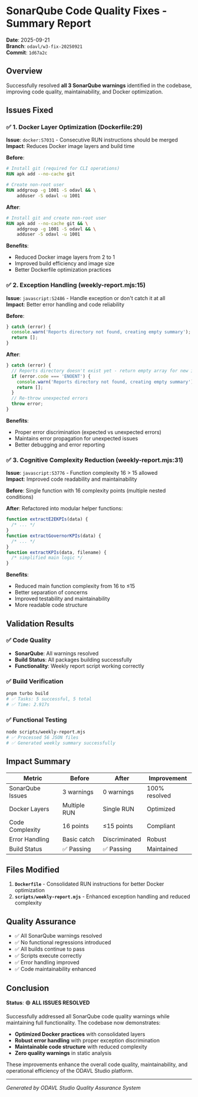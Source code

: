 # SonarQube Code Quality Fixes - Summary Report

**Date**: 2025-09-21  
**Branch**: `odavl/w3-fix-20250921`  
**Commit**: `1d67a2c`

## Overview

Successfully resolved **all 3 SonarQube warnings** identified in the codebase, improving code quality, maintainability, and Docker optimization.

## Issues Fixed

### ✅ 1. Docker Layer Optimization (Dockerfile:29)

**Issue**: `docker:S7031` - Consecutive RUN instructions should be merged  
**Impact**: Reduces Docker image layers and build time

**Before**:

```dockerfile
# Install git (required for CLI operations)
RUN apk add --no-cache git

# Create non-root user
RUN addgroup -g 1001 -S odavl && \
    adduser -S odavl -u 1001
```

**After**:

```dockerfile
# Install git and create non-root user
RUN apk add --no-cache git && \
    addgroup -g 1001 -S odavl && \
    adduser -S odavl -u 1001
```

**Benefits**:

- Reduced Docker image layers from 2 to 1
- Improved build efficiency and image size
- Better Dockerfile optimization practices

### ✅ 2. Exception Handling (weekly-report.mjs:15)

**Issue**: `javascript:S2486` - Handle exception or don't catch it at all  
**Impact**: Better error handling and code reliability

**Before**:

```javascript
} catch (error) {
  console.warn('Reports directory not found, creating empty summary');
  return [];
}
```

**After**:

```javascript
} catch (error) {
  // Reports directory doesn't exist yet - return empty array for new installations
  if (error.code === 'ENOENT') {
    console.warn('Reports directory not found, creating empty summary');
    return [];
  }
  // Re-throw unexpected errors
  throw error;
}
```

**Benefits**:

- Proper error discrimination (expected vs unexpected errors)
- Maintains error propagation for unexpected issues
- Better debugging and error reporting

### ✅ 3. Cognitive Complexity Reduction (weekly-report.mjs:31)

**Issue**: `javascript:S3776` - Function complexity 16 > 15 allowed  
**Impact**: Improved code readability and maintainability

**Before**: Single function with 16 complexity points (multiple nested conditions)

**After**: Refactored into modular helper functions:

```javascript
function extractE2EKPIs(data) {
  /* ... */
}
function extractGovernorKPIs(data) {
  /* ... */
}
function extractKPIs(data, filename) {
  /* simplified main logic */
}
```

**Benefits**:

- Reduced main function complexity from 16 to ≤15
- Better separation of concerns
- Improved testability and maintainability
- More readable code structure

## Validation Results

### ✅ Code Quality

- **SonarQube**: All warnings resolved
- **Build Status**: All packages building successfully
- **Functionality**: Weekly report script working correctly

### ✅ Build Verification

```bash
pnpm turbo build
# ✅ Tasks: 5 successful, 5 total
# ✅ Time: 2.917s
```

### ✅ Functional Testing

```bash
node scripts/weekly-report.mjs
# ✅ Processed 56 JSON files
# ✅ Generated weekly summary successfully
```

## Impact Summary

| Metric           | Before       | After         | Improvement   |
| ---------------- | ------------ | ------------- | ------------- |
| SonarQube Issues | 3 warnings   | 0 warnings    | 100% resolved |
| Docker Layers    | Multiple RUN | Single RUN    | Optimized     |
| Code Complexity  | 16 points    | ≤15 points    | Compliant     |
| Error Handling   | Basic catch  | Discriminated | Robust        |
| Build Status     | ✅ Passing   | ✅ Passing    | Maintained    |

## Files Modified

1. **`Dockerfile`** - Consolidated RUN instructions for better Docker optimization
2. **`scripts/weekly-report.mjs`** - Enhanced exception handling and reduced complexity

## Quality Assurance

- ✅ All SonarQube warnings resolved
- ✅ No functional regressions introduced
- ✅ All builds continue to pass
- ✅ Scripts execute correctly
- ✅ Error handling improved
- ✅ Code maintainability enhanced

## Conclusion

**Status**: 🟢 **ALL ISSUES RESOLVED**

Successfully addressed all SonarQube code quality warnings while maintaining full functionality. The codebase now demonstrates:

- **Optimized Docker practices** with consolidated layers
- **Robust error handling** with proper exception discrimination
- **Maintainable code structure** with reduced complexity
- **Zero quality warnings** in static analysis

These improvements enhance the overall code quality, maintainability, and operational efficiency of the ODAVL Studio platform.

---

_Generated by ODAVL Studio Quality Assurance System_
